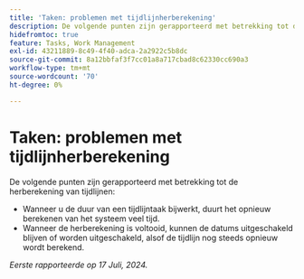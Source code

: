 ```yaml
---
title: 'Taken: problemen met tijdlijnherberekening'
description: De volgende punten zijn gerapporteerd met betrekking tot de herberekening van tijdlijnen.
hidefromtoc: true
feature: Tasks, Work Management
exl-id: 43211889-8c49-4f40-adca-2a2922c5b8dc
source-git-commit: 8a12bbfaf3f7cc01a8a717cbad8c62330cc690a3
workflow-type: tm+mt
source-wordcount: '70'
ht-degree: 0%

---
```


# Taken: problemen met tijdlijnherberekening

<!--
>[!NOTE]
>
>This article was fixed on October 10, 2024.
-->

De volgende punten zijn gerapporteerd met betrekking tot de herberekening van tijdlijnen:

* Wanneer u de duur van een tijdlijntaak bijwerkt, duurt het opnieuw berekenen van het systeem veel tijd.
* Wanneer de herberekening is voltooid, kunnen de datums uitgeschakeld blijven of worden uitgeschakeld, alsof de tijdlijn nog steeds opnieuw wordt berekend.

_Eerste rapporteerde op 17 Juli, 2024._
